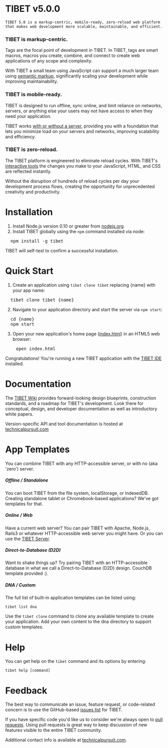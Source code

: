 # TIBET v5.0.0

    TIBET 5.0 is a markup-centric, mobile-ready, zero-reload web platform
    that makes web development more scalable, maintainable, and efficient.

### TIBET is markup-centric.
Tags are the focal point of development in TIBET. In TIBET, tags are
smart macros, macros you create, combine, and connect to create web
applications of any scope and complexity.

With TIBET a small team using JavaScript can support a much
larger team using <a href="https://github.com/TechnicalPursuit/TIBET/wiki/TIBET-Semantic-Tags" target="_blank">semantic markup</a>, significantly scaling your development while 
improving maintainability.

### TIBET is mobile-ready.
TIBET is designed to run offline, sync online, and limit reliance 
on networks, servers, or anything else your users may not have access to
when they need your application.

TIBET works <a
href="https://github.com/TechnicalPursuit/TIBET/wiki/The-TIBET-Loader#wiki-zero"
target="_blank">with or without a server</a>, providing you with a foundation
that lets you minimize load on your servers and networks, improving scalability
and efficiency.

### TIBET is zero-reload.
The TIBET platform is engineered to eliminate reload cycles. With TIBET's <a
href="https://github.com/TechnicalPursuit/TIBET/wiki/Home#wiki-tools"
target="_blank">interactive tools</a> the changes you make to your JavaScript, HTML,
and CSS are reflected instantly.

Without the disruption of hundreds of reload cycles per day your
development process flows, creating the opportunity for unprecedented
creativity and productivity.

# Installation

1. Install Node.js version 0.10 or greater from <a href="http://nodejs.org"
   target="_blank">nodejs.org</a>.
2. Install TIBET globally using the `npm` command installed via node:<br/>
<pre>
  npm install -g tibet
</pre>

TIBET will self-test to confirm a successful installation.

# Quick Start

1. Create an application using `tibet clone tibet` replacing {name} with your
   app name:
<pre>
  tibet clone tibet {name}
</pre>

2. Navigate to your application directory and start the server via
`npm start`:
<pre>
  cd {name}
  npm start
</pre>
3. Open your new application's home page (<a
   href="http://127.0.0.1:3000/index.html" target="_blank">index.html</a>) in an
HTML5 web browser:
<pre>
    open index.html
</pre>

Congratulations! You're running a new TIBET application with the <a
href="https://github.com/TechnicalPursuit/TIBET/wiki/The-TIBET-Immersive-Development-Environment-(IDE)"
target="_blank">TIBET IDE</a> installed.

# Documentation

The <a href="https://github.com/TechnicalPursuit/TIBET/wiki" target="_blank">TIBET Wiki</a>
provides forward-looking design blueprints, construction standards, and
a roadmap for TIBET's development. Look there for conceptual, design, 
and developer documentation as well as introductory white papers.

Version-specific API and tool documentation is hosted at <a href="http://technicalpursuit.com" target="_blank">technicalpursuit.com</a>

# App Templates

You can combine TIBET with any HTTP-accessible server, or with no (aka 'zero') server.

##### Offline / Standalone

You can boot TIBET from the file system, localStorage, or IndexedDB.
Creating standalone tablet or Chromebook-based applications? We've got
templates for that.

##### Online / Web

Have a current web server? You can pair TIBET with Apache, Node.js,
Rails3 or whatever HTTP-accessible web server you might have. Or you can use the
<a href="https://github.com/TechnicalPursuit/TIBET/wiki/The-TIBET-Server"
target="_blank">TIBET Server</a>.

##### Direct-to-Database (D2D)

Want to shake things up? Try pairing TIBET with an HTTP-accessible
database in what we call a Direct-to-Database (D2D) design. CouchDB
template provided :).

##### DNA / Custom

The full list of built-in application templates can be listed using:

    tibet list dna

Use the `tibet clone` command to clone any available template to
create your application. Add your own content to the dna directory to
support custom templates.

# Help

You can get help on the `tibet` command and its options by entering:

    tibet help [command]

# Feedback

The best way to communicate an issue, feature request, or code-related
concern is to use the GitHub-based <a
href="https://github.com/TechnicalPursuit/TIBET/issues?milestone=1&page=1&state=open"
target="_blank">issues list</a> for TIBET.

If you have specific code you'd like us to consider we're always open to <a
href="http://help.github.com/articles/using-pull-requests" target="_blank">pull
requests</a>. Using pull requests is great way to keep discussion of new
features visible to the entire TIBET community.

Additional contact info is available at <a href="http://technicalpursuit.com"
target="_blank">technicalpursuit.com</a>.

